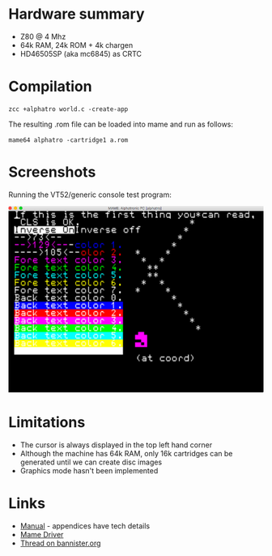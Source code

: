 # Hardware summary

* Z80 @ 4 Mhz
* 64k RAM, 24k ROM + 4k chargen
* HD46505SP (aka mc6845) as CRTC

# Compilation

    zcc +alphatro world.c -create-app

The resulting .rom file can be loaded into mame and run as follows:

    mame64 alphatro -cartridge1 a.rom

# Screenshots

Running the VT52/generic console test program:

![](images/platform/alphatro_ansivt.png)


# Limitations

* The cursor is always displayed in the top left hand corner
* Although the machine has 64k RAM, only 16k cartridges can be generated until we can create disc images
* Graphics mode hasn't been implemented

# Links

* [Manual](http://www.retroarchive.org/hardware/Royal/royal_alphatronic_manual.pdf) - appendices have tech details
* [Mame Driver](https://github.com/mamedev/mame/blob/master/src/mame/drivers/alphatro.cpp)
* [Thread on bannister.org](https://forums.bannister.org/ubbthreads.php?ubb=showflat&Number=75540&page=1)